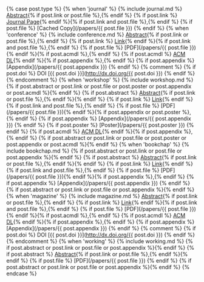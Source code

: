 {% case post.type %}
  {% when 'journal' %}
    {% include journal.md %}
    [Abstract]({{post.url}}){% if post.link or post.file %},{% endif %}
    {% if post.link %} [Journal Page]({{post.link}}){% endif %}{% if post.link and post.file %},{% endif %}
    {% if post.file %} [Cached Copy](/papers/{{ post.file }}) {% endif %}
  {% when 'conference' %}
    {% include conference.md %}
    [Abstract]({{post.url}}){% if post.link or post.file %},{% endif %}
    {% if post.link %} [Link]({{post.link}}){% endif %}{% if post.link and post.file %},{% endif %}
    {% if post.file %} [PDF](/papers/{{ post.file }}){% endif %}{% if post.acmdl %},{% endif %}
    {% if post.acmdl %} [ACM DL]({{post.acmdl}}){% endif %}{% if post.appendix %},{% endif %}
    {% if post.appendix %} [Appendix](/papers/{{ post.appendix }}) {% endif %}
      {% comment %}  {% if post.doi %} DOI [{{ post.doi }}](http://dx.doi.org/{{ post.doi }}) {% endif %} {% endcomment %}
  {% when 'workshop' %}
    {% include workshop.md %}
    {% if post.abstract or post.link or post.file or post.poster or post.appendix or post.acmdl %}{% endif %}
    {% if post.abstract %} [Abstract]({{post.url}}){% if post.link or post.file %},{% endif %}{% endif %}
    {% if post.link %} [Link]({{post.link}}){% endif %}{% if post.link and post.file %},{% endif %}
    {% if post.file %} [PDF](/papers/{{ post.file }}){% endif %}{% if post.appendix or post.poster %},{% endif %}
    {% if post.appendix %} [Appendix](/papers/{{ post.appendix }}) {% endif %}
    {% if post.poster %} [Poster](/papers/{{ post.poster }}) {% endif %}
    {% if post.acmdl %} [ACM DL]({{post.acmdl}}){% endif %}{% if post.appendix %},{% endif %}
    {% if post.abstract or post.link or post.file or post.poster or post.appendix or post.acmdl %}{% endif %}
  {% when 'bookchap' %}
    {% include bookchap.md %}
    {% if post.abstract or post.link or post.file or post.appendix %}{% endif %}
    {% if post.abstract %} [Abstract]({{post.url}}){% if post.link or post.file %},{% endif %}{% endif %}
    {% if post.link %} [Link]({{post.link}}){% endif %}{% if post.link and post.file %},{% endif %}
    {% if post.file %} [PDF](/papers/{{ post.file }}){% endif %}{% if post.appendix %},{% endif %}
    {% if post.appendix %} [Appendix](/papers/{{ post.appendix }}) {% endif %}
    {% if post.abstract or post.link or post.file or post.appendix %}{% endif %}
  {% when 'magazine' %}
    {% include magazine.md %}
    [Abstract]({{post.url}}){% if post.link or post.file %},{% endif %}
    {% if post.link %} [Link]({{post.link}}){% endif %}{% if post.link and post.file %},{% endif %}
    {% if post.file %} [PDF](/papers/{{ post.file }}){% endif %}{% if post.acmdl %},{% endif %}
    {% if post.acmdl %} [ACM DL]({{post.acmdl}}){% endif %}{% if post.appendix %},{% endif %}
    {% if post.appendix %} [Appendix](/papers/{{ post.appendix }}) {% endif %}
      {% comment %}  {% if post.doi %} DOI [{{ post.doi }}](http://dx.doi.org/{{ post.doi }}) {% endif %} {% endcomment %}
  {% when 'working' %}
    {% include working.md %}
    {% if post.abstract or post.link or post.file or post.appendix %}{% endif %}
    {% if post.abstract %} [Abstract]({{post.url}}){% if post.link or post.file %},{% endif %}{% endif %}
    {% if post.file %} [PDF](/papers/{{ post.file }}) {% endif %}
    {% if post.abstract or post.link or post.file or post.appendix %}{% endif %}
{% endcase %}


